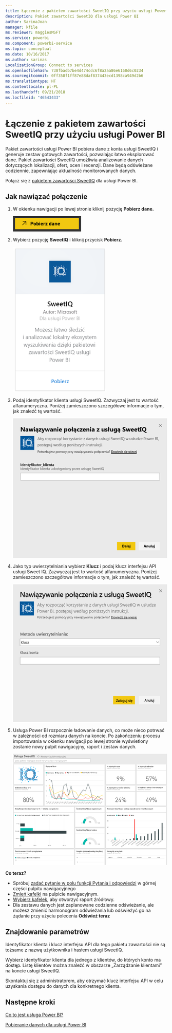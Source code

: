```yaml
---
title: Łączenie z pakietem zawartości SweetIQ przy użyciu usługi Power BI
description: Pakiet zawartości SweetIQ dla usługi Power BI
author: SarinaJoan
manager: kfile
ms.reviewer: maggiesMSFT
ms.service: powerbi
ms.component: powerbi-service
ms.topic: conceptual
ms.date: 10/16/2017
ms.author: sarinas
LocalizationGroup: Connect to services
ms.openlocfilehash: 738fbadb7be4d474cdc6f8a2aa86e6160d6c0234
ms.sourcegitcommit: 0ff358f1ff87e88daf837443ecd1398ca949d2b6
ms.translationtype: HT
ms.contentlocale: pl-PL
ms.lasthandoff: 09/21/2018
ms.locfileid: "46543433"
---
```

# <a name="connect-to-sweetiq-with-power-bi"></a>Łączenie z pakietem zawartości SweetIQ przy użyciu usługi Power BI
Pakiet zawartości usługi Power BI pobiera dane z konta usługi SweetIQ i generuje zestaw gotowych zawartości, pozwalając łatwo eksplorować dane. Pakiet zawartości SweetIQ umożliwia analizowanie danych dotyczących lokalizacji, ofert, ocen i recenzji. Dane będą odświeżane codziennie, zapewniając aktualność monitorowanych danych.

Połącz się z [pakietem zawartości SweetIQ](https://app.powerbi.com/groups/me/getdata/services/sweetiq) dla usługi Power BI.

## <a name="how-to-connect"></a>Jak nawiązać połączenie
1. W okienku nawigacji po lewej stronie kliknij pozycję **Pobierz dane.**
   
    ![](media/service-connect-to-sweetiq/getdata.png)
2. Wybierz pozycję **SweetIQ** i kliknij przycisk **Pobierz.**
   
    ![](media/service-connect-to-sweetiq/sweetiq.png)
3. Podaj identyfikator klienta usługi SweetIQ. Zazwyczaj jest to wartość alfanumeryczna. Poniżej zamieszczono szczegółowe informacje o tym, jak znaleźć tę wartość.
   
    ![](media/service-connect-to-sweetiq/parameter.png)
4. Jako typ uwierzytelniania wybierz **Klucz** i podaj klucz interfejsu API usługi Sweet IQ. Zazwyczaj jest to wartość alfanumeryczna. Poniżej zamieszczono szczegółowe informacje o tym, jak znaleźć tę wartość.
   
    ![](media/service-connect-to-sweetiq/credentials.png)
5. Usługa Power BI rozpocznie ładowanie danych, co może nieco potrwać w zależności od rozmiaru danych na koncie. Po zakończeniu procesu importowania w okienku nawigacji po lewej stronie wyświetlony zostanie nowy pulpit nawigacyjny, raport i zestaw danych.
   
    ![](media/service-connect-to-sweetiq/dashboard.png)

**Co teraz?**

* Spróbuj [zadać pytanie w polu funkcji Pytania i odpowiedzi](consumer/end-user-q-and-a.md) w górnej części pulpitu nawigacyjnego
* [Zmień kafelki](service-dashboard-edit-tile.md) na pulpicie nawigacyjnym.
* [Wybierz kafelek](consumer/end-user-tiles.md), aby otworzyć raport źródłowy.
* Dla zestawu danych jest zaplanowane codzienne odświeżanie, ale możesz zmienić harmonogram odświeżania lub odświeżyć go na żądanie przy użyciu polecenia **Odśwież teraz**

## <a name="finding-parameters"></a>Znajdowanie parametrów
Identyfikator klienta i klucz interfejsu API dla tego pakietu zawartości nie są tożsame z nazwą użytkownika i hasłem usługi SweetIQ.

Wybierz identyfikator klienta dla jednego z klientów, do których konto ma dostęp. Listę klientów można znaleźć w obszarze „Zarządzanie klientami” na koncie usługi SweetIQ.

Skontaktuj się z administratorem, aby otrzymać klucz interfejsu API w celu uzyskania dostępu do danych dla konkretnego klienta.

## <a name="next-steps"></a>Następne kroki
[Co to jest usługa Power BI?](power-bi-overview.md)

[Pobieranie danych dla usługi Power BI](service-get-data.md)


